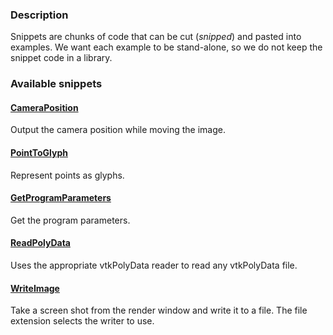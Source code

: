 ### Description

Snippets are chunks of code that can be cut (*snipped*) and pasted into examples. We want each example to be stand-alone, so we do not keep the snippet code in a library.

### Available snippets

#### [CameraPosition](/Python/Snippets/CameraPosition.md)

Output the camera position while moving the image.

#### [PointToGlyph](/Python/Snippets/PointToGlyph.md)

Represent points as glyphs.

#### [GetProgramParameters](/Python/Snippets/GetProgramParameters.md)

Get the program parameters.

#### [ReadPolyData](/Python/Snippets/ReadPolyData.md)

Uses the appropriate vtkPolyData reader to read any vtkPolyData file.

#### [WriteImage](/Python/Snippets/WriteImage.md)

Take a screen shot from the render window and write it to a file. The file extension selects the writer to use.
